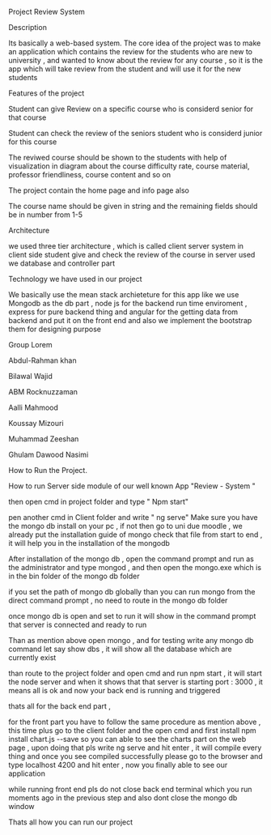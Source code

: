 Project Review System

Description

Its basically a web-based system. The core idea of the project was to make an application which contains the review for the students who are new to university , and wanted to know about the review for any course , so it is the app which will take review from the student and will use it for the new students

Features of the project

Student can give Review on a specific course who is considerd senior for that course

Student can check the review of the seniors student who is considerd junior for this course

The reviwed course should be shown to the students with help of visualization in diagram about the course difficulty rate, course material, professor friendliness, course content and so on 

The project contain the home page and info page also

The course name should be given in string and the remaining fields should be in number from 1-5

Architecture

we used three tier architecture , which is called client server system
in client side student give and check the review of the course 
in server used we database and controller part

Technology we have used in our project

We basically use the mean stack archieteture for this app like we use Mongodb as the db part , node js for the backend run time enviroment , express for pure backend thing and angular for the getting data from backend and put it on the front end and also we implement the bootstrap them for designing purpose


Group Lorem 

Abdul-Rahman khan

Bilawal Wajid 

ABM Rocknuzzaman

Aalli Mahmood

Koussay Mizouri

Muhammad Zeeshan 

Ghulam Dawood Nasimi


How to Run the Project.

How to run Server side module of our well known App "Review - System "

then open cmd in project folder and type " Npm start"	

pen another cmd in Client folder and write " ng serve"	Make sure you have the mongo db install on your pc , if not then go to uni due moodle , we already put the installation guide of mongo check that file from start to end , it will help you in the installation of the mongodb

After installation of the mongo db , open the command prompt and run as the administrator and type mongod , and then open the mongo.exe which is in the bin folder of the mongo db folder

if you set the path of mongo db globally than you can run mongo from the direct command prompt , no need to route in the mongo db folder 

once mongo db is open and set to run it will show in the command prompt that server is connected and ready to run

Than as mention above open mongo , and for testing write any mongo db command let say show dbs , it will show all the database which are currently exist 

than route to the project folder and open cmd and run npm start , it will start the node server and when it shows that that server is starting port : 3000 , it means all is ok and now your back end is running and triggered

thats all for the back end part , 


for the front part you have to follow the same procedure as mention above , this time plus go to the client folder and the open cmd and first install npm install chart.js --save so you can able to see the charts part on the web page , upon doing that pls write ng serve and hit enter , it will compile every thing and once you see compiled successfully please go to the browser and type localhost 4200 and hit enter , now you finally able to see our application

while running front end pls do not close back end terminal which you run moments ago in the previous step and also dont close the mongo db window



Thats all how you can run our project
